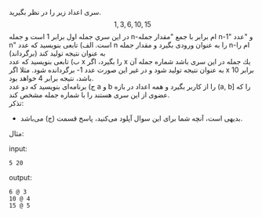 سری اعداد زير را در نظر بگيريد.
$$
1, 3, 6, 10, 15
$$
در اين سري جمله اول برابر 1 است و جمله n-ام برابر با جمع "مقدار جمله n-1" و "عدد n" است.
الف) تابعی بنويسيد كه عدد n را به عنوان ورودی بگيرد و مقدار جمله n-ام را به عنوان نتيجه توليد كند (برگرداند)  
ب) تابعی بنويسيد كه عدد x را بگيرد، اگر x يك جمله در اين سری باشد شماره جمله آن به عنوان نتيجه توليد شود و در غير اين صورت عدد 1- برگردانده شود. مثلا اگر x برابر 10 باشد، نتيجه برابر 4 خواهد بود.  
ج) برنامه‌ای بنويسيد كه دو عدد a و b را از كاربر بگيرد و همه اعداد در بازه (a, b] را كه عضوی از اين سری هستند را با شماره جمله مشخص كند.  
 تذکر:  
 * بدیهی است، آنچه شما برای این سوال آپلود می‌کنید، پاسخ قسمت (ج) می‌باشد.


 مثال:  

input:

	5 20

output:

	6 @ 3
	10 @ 4
	15 @ 5
